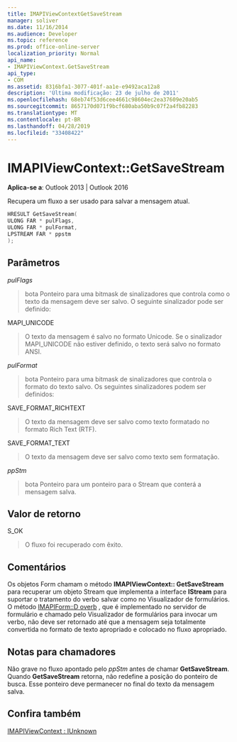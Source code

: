 ```yaml
---
title: IMAPIViewContextGetSaveStream
manager: soliver
ms.date: 11/16/2014
ms.audience: Developer
ms.topic: reference
ms.prod: office-online-server
localization_priority: Normal
api_name:
- IMAPIViewContext.GetSaveStream
api_type:
- COM
ms.assetid: 8316bfa1-3077-401f-aa1e-e9492aca12a8
description: 'Última modificação: 23 de julho de 2011'
ms.openlocfilehash: 68eb74f53d6cee4661c98604ec2ea37609e20ab5
ms.sourcegitcommit: 8657170d071f9bcf680aba50b9c07f2a4fb82283
ms.translationtype: MT
ms.contentlocale: pt-BR
ms.lasthandoff: 04/28/2019
ms.locfileid: "33408422"
---
```

# <a name="imapiviewcontextgetsavestream"></a>IMAPIViewContext::GetSaveStream

  
  
**Aplica-se a**: Outlook 2013 | Outlook 2016 
  
Recupera um fluxo a ser usado para salvar a mensagem atual.
  
```cpp
HRESULT GetSaveStream(
ULONG FAR * pulFlags,
ULONG FAR * pulFormat,
LPSTREAM FAR * ppstm
);
```

## <a name="parameters"></a>Parâmetros

 _pulFlags_
  
> bota Ponteiro para uma bitmask de sinalizadores que controla como o texto da mensagem deve ser salvo. O seguinte sinalizador pode ser definido:
    
MAPI_UNICODE 
  
> O texto da mensagem é salvo no formato Unicode. Se o sinalizador MAPI_UNICODE não estiver definido, o texto será salvo no formato ANSI.
    
 _pulFormat_
  
> bota Ponteiro para uma bitmask de sinalizadores que controla o formato do texto salvo. Os seguintes sinalizadores podem ser definidos:
    
SAVE_FORMAT_RICHTEXT 
  
> O texto da mensagem deve ser salvo como texto formatado no formato Rich Text (RTF). 
    
SAVE_FORMAT_TEXT 
  
> O texto da mensagem deve ser salvo como texto sem formatação. 
    
 _ppStm_
  
> bota Ponteiro para um ponteiro para o Stream que conterá a mensagem salva.
    
## <a name="return-value"></a>Valor de retorno

S_OK 
  
> O fluxo foi recuperado com êxito.
    
## <a name="remarks"></a>Comentários

Os objetos Form chamam o método **IMAPIViewContext:: GetSaveStream** para recuperar um objeto Stream que implementa a interface **IStream** para suportar o tratamento do verbo salvar como no Visualizador de formulários. O método [IMAPIForm::D overb](imapiform-doverb.md) , que é implementado no servidor de formulário e chamado pelo Visualizador de formulários para invocar um verbo, não deve ser retornado até que a mensagem seja totalmente convertida no formato de texto apropriado e colocado no fluxo apropriado. 
  
## <a name="notes-to-callers"></a>Notas para chamadores

Não grave no fluxo apontado pelo _ppStm_ antes de chamar **GetSaveStream**. Quando **GetSaveStream** retorna, não redefine a posição do ponteiro de busca. Esse ponteiro deve permanecer no final do texto da mensagem salva. 
  
## <a name="see-also"></a>Confira também



[IMAPIViewContext : IUnknown](imapiviewcontextiunknown.md)

